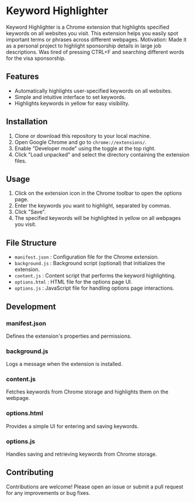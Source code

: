 # Keyword Highlighter

Keyword Highlighter is a Chrome extension that highlights specified keywords on all websites you visit. This extension helps you easily spot important terms or phrases across different webpages. 
Motivation: Made it as a personal project to highlight sponsorship details in large job descriptions. Was tired of pressing CTRL+F and searching different words for the visa sponsorship.

## Features

- Automatically highlights user-specified keywords on all websites.
- Simple and intuitive interface to set keywords.
- Highlights keywords in yellow for easy visibility.

## Installation

1. Clone or download this repository to your local machine.
2. Open Google Chrome and go to `chrome://extensions/`.
3. Enable "Developer mode" using the toggle at the top right.
4. Click "Load unpacked" and select the directory containing the extension files.

## Usage

1. Click on the extension icon in the Chrome toolbar to open the options page.
2. Enter the keywords you want to highlight, separated by commas.
3. Click "Save".
4. The specified keywords will be highlighted in yellow on all webpages you visit.

## File Structure

- `manifest.json` : Configuration file for the Chrome extension.
- `background.js` : Background script (optional) that initializes the extension.
- `content.js` : Content script that performs the keyword highlighting.
- `options.html` : HTML file for the options page UI.
- `options.js` : JavaScript file for handling options page interactions.

## Development

### manifest.json

Defines the extension's properties and permissions.

### background.js

Logs a message when the extension is installed.

### content.js

Fetches keywords from Chrome storage and highlights them on the webpage.

### options.html

Provides a simple UI for entering and saving keywords.

### options.js

Handles saving and retrieving keywords from Chrome storage.

## Contributing

Contributions are welcome! Please open an issue or submit a pull request for any improvements or bug fixes.
